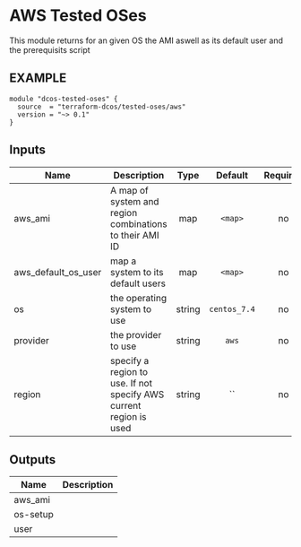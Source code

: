 AWS Tested OSes
============
This module returns for an given OS the AMI aswell as its default user and the prerequisits script


EXAMPLE
-------
```hcl
module "dcos-tested-oses" {
  source  = "terraform-dcos/tested-oses/aws"
  version = "~> 0.1"
}
```


## Inputs

| Name | Description | Type | Default | Required |
|------|-------------|:----:|:-----:|:-----:|
| aws_ami | A map of system and region combinations to their AMI ID | map | `<map>` | no |
| aws_default_os_user | map a system to its default users | map | `<map>` | no |
| os | the operating system to use | string | `centos_7.4` | no |
| provider | the provider to use | string | `aws` | no |
| region | specify a region to use. If not specify AWS current region is used | string | `` | no |

## Outputs

| Name | Description |
|------|-------------|
| aws_ami |  |
| os-setup |  |
| user |  |

